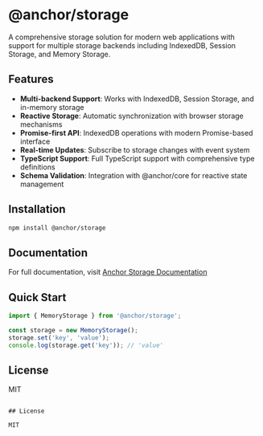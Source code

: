 # @anchor/storage

A comprehensive storage solution for modern web applications with support for multiple storage backends including IndexedDB, Session Storage, and Memory Storage.

## Features

- **Multi-backend Support**: Works with IndexedDB, Session Storage, and in-memory storage
- **Reactive Storage**: Automatic synchronization with browser storage mechanisms
- **Promise-first API**: IndexedDB operations with modern Promise-based interface
- **Real-time Updates**: Subscribe to storage changes with event system
- **TypeScript Support**: Full TypeScript support with comprehensive type definitions
- **Schema Validation**: Integration with @anchor/core for reactive state management

## Installation

```bash
npm install @anchor/storage
```

## Documentation

For full documentation, visit [Anchor Storage Documentation](https://beerush-id.github.io/anchor/docs/storage/getting-started.html)

## Quick Start

```typescript
import { MemoryStorage } from '@anchor/storage';

const storage = new MemoryStorage();
storage.set('key', 'value');
console.log(storage.get('key')); // 'value'
```

## License

MIT

```

## License

MIT
```
